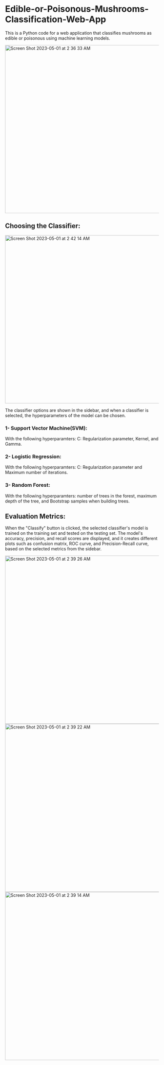 # Edible-or-Poisonous-Mushrooms-Classification-Web-App
This is a Python code for a web application that classifies mushrooms as edible or poisonous using machine learning models.


<img width="550" alt="Screen Shot 2023-05-01 at 2 36 33 AM" src="https://user-images.githubusercontent.com/67872328/235381292-b0d9de4c-1932-4477-bae2-b53e2678d4e2.png">

## Choosing the Classifier: 

<img width="550" alt="Screen Shot 2023-05-01 at 2 42 14 AM" src="https://user-images.githubusercontent.com/67872328/235381495-ec2fb904-1192-4be3-a0ec-3d9e8d65d144.png">

The classifier options are shown in the sidebar, and when a classifier is selected, the hyperparameters of the model can be chosen.

### 1- Support Vector Machine(SVM): 

With the following hyperparamters: C: Regularization parameter, Kernel, and Gamma.


### 2-  Logistic Regression: 

With the following hyperparamters: C: Regularization parameter and Maximum number of iterations.

### 3- Random Forest:

With the following hyperparamters: number of trees in the forest, maximum depth of the tree, and Bootstrap samples when building trees.



## Evaluation Metrics: 
When the "Classify" button is clicked, the selected classifier's model is trained on the training set and tested on the testing set. The model's accuracy, precision, and recall scores are displayed, and it creates different plots such as confusion matrix, ROC curve, and Precision-Recall curve, based on the selected metrics from the sidebar.

<img width="550" alt="Screen Shot 2023-05-01 at 2 39 26 AM" src="https://user-images.githubusercontent.com/67872328/235381390-af2bea7d-1d9a-4955-9e65-7bdf3e6f53bf.png">
<img width="550" alt="Screen Shot 2023-05-01 at 2 39 22 AM" src="https://user-images.githubusercontent.com/67872328/235381393-56466fa0-e154-4603-a16e-2055e37c059a.png">
<img width="550" alt="Screen Shot 2023-05-01 at 2 39 14 AM" src="https://user-images.githubusercontent.com/67872328/235381394-5a70a278-d607-454e-bb89-e6214d258fbb.png">
